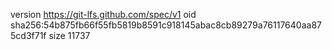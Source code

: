 version https://git-lfs.github.com/spec/v1
oid sha256:54b875fb66f55fb5819b8591c918145abac8cb89279a76117640aa875cd3f71f
size 11737
